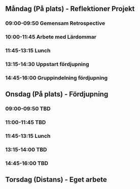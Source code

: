 ## Måndag (På plats) - Reflektioner Projekt
### 09:00-09:50 Gemensam Retrospective
### 10:00-11:45 Arbete med Lärdommar
### 11:45-13:15 Lunch
### 13:15-14:30 Uppstart fördjupning
### 14:45-16:00 Gruppindelning fördjupning

## Onsdag (På plats) - Fördjupning
### 09:00-09:50 TBD
### 11:00-11:45 TBD
### 11:45-13:15 Lunch
### 13:15-14:00 TBD
### 14:45-16:00 TBD

## Torsdag (Distans) - Eget arbete